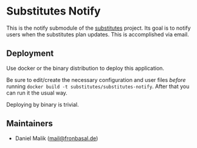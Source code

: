 # Substitutes Notify

This is the notify submodule of the [substitutes](https://github.com/substitutes/) project.
Its goal is to notify users when the substitutes plan updates. This is accomplished via email.

## Deployment

Use docker or the binary distribution to deploy this application.

Be sure to edit/create the necessary configuration and user files *before* running `docker build -t substitutes/substitutes-notify`.
After that you can run it the usual way.

Deploying by binary is trivial.

## Maintainers

- Daniel Malik (<mail@fronbasal.de>)
